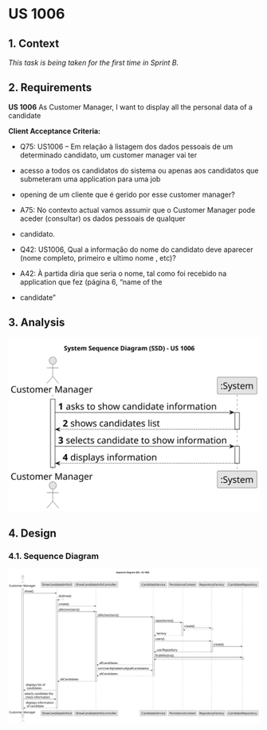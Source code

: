 # US 1006

## 1. Context

*This task is being taken for the first time in Sprint B.*

## 2. Requirements

**US 1006** As Customer Manager, I want to display all the personal data of a candidate

**Client Acceptance Criteria:**

* Q75: US1006 – Em relação à listagem dos dados pessoais de um determinado candidato, um customer manager vai ter
* acesso a todos os candidatos do sistema ou apenas aos candidatos que submeteram uma application para uma job
* opening de um cliente que é gerido por esse customer manager?

* A75: No contexto actual vamos assumir que o Customer Manager pode aceder (consultar) os dados pessoais de qualquer
* candidato.


* Q42: US1006, Qual a informação do nome do candidato deve aparecer (nome completo, primeiro e ultimo nome , etc)?

* A42: À partida diria que seria o nome, tal como foi recebido na application que fez (página 6, “name of the
* candidate”


## 3. Analysis

![SSD](analysis/us1006-ShowCandidateInfo-SSD.svg)

## 4. Design

### 4.1. Sequence Diagram

![SD](design/us1006-ShowCandidateInfo-SD.svg)
